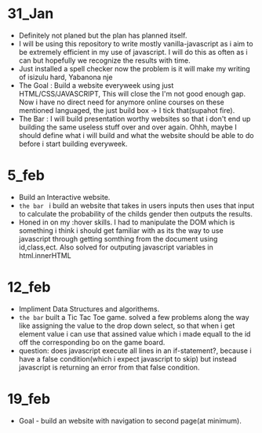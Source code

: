 # 31_Jan

- Definitely not planed but the plan has planned itself.
- I will be using this repository to write mostly vanilla-javascript as i aim to be extremely efficient in my use of javascript. I will do this as often as i can but hopefully we recognize the results with time.
- Just installed a  spell checker now the problem is it will make my writing of isizulu hard, Yabanona nje
- The Goal : Build a website everyweek using just HTML/CSS/JAVASCRIPT, This will close the I'm not good enough gap. Now i have no direct need for anymore online courses on these mentioned languaged, the just build box -> I tick that(supahot fire).
- The Bar : I will build presentation worthy websites so that i don't end up building the same useless stuff over and over again. Ohhh, maybe I should define what i will build and what the website should be able to do before i start building everyweek.

# 5_feb
- Build an Interactive website.
- `the bar ` i build an website that takes in users inputs then uses that input to calculate the probability of the childs gender then outputs the results. 
- Honed in on my :hover skills. I had to manipulate the DOM which is something i think i should get familiar with as its the way to use javascript through getting somthing from the document using id,class,ect. Also solved for outputing javascript variables in html.innerHTML

# 12_feb
- Impliment Data Structures and algorithems.
- `the bar` built a <bold>Tic Tac Toe</bold> game. solved a few problems along the way like assigning the value to the drop down select, so that when i get element value i can use that assined value which i made equall to the id off the corresponding bo on the game board.
- question: does javascript execute all lines in an if-statement?, because i have a false condition(which i expect javascript to skip) but instead javascript is returning an error from that false condition.

# 19_feb
- Goal - build an website with navigation to second page(at minimum).